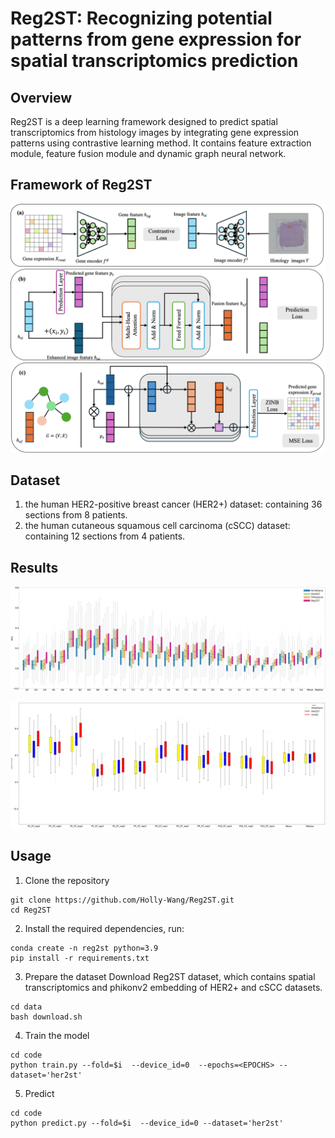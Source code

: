 # Reg2ST: Recognizing potential patterns from gene expression for spatial transcriptomics prediction

## Overview
Reg2ST is a deep learning framework designed to predict
spatial transcriptomics from histology images by integrating
gene expression patterns using contrastive learning method. It
contains feature extraction module, feature fusion module and
dynamic graph neural network.


## Framework of Reg2ST
![model](https://github.com/Holly-Wang/Reg2ST/blob/main/model.png)

## Dataset
1. the human HER2-positive breast cancer (HER2+) dataset: containing 36 sections from 8 patients.
2. the human cutaneous squamous cell carcinoma (cSCC) dataset: containing 12 sections from 4 patients.

## Results
![her2st result](https://github.com/Holly-Wang/Reg2ST/blob/main/result/res_her2st.png)

![cscc result](https://github.com/Holly-Wang/Reg2ST/blob/main/result/res_cscc.png)

## Usage
1. Clone the repository

```shell
git clone https://github.com/Holly-Wang/Reg2ST.git
cd Reg2ST
```

2. Install the required dependencies, run:
```shell
conda create -n reg2st python=3.9
pip install -r requirements.txt
```

3. Prepare the dataset
Download Reg2ST dataset, which contains spatial transcriptomics and phikonv2 embedding of HER2+ and cSCC datasets.
```shell
cd data
bash download.sh
```

4. Train the model
```shell
cd code
python train.py --fold=$i  --device_id=0  --epochs=<EPOCHS> --dataset='her2st'
```
5. Predict
```shell
cd code
python predict.py --fold=$i  --device_id=0 --dataset='her2st'
```


